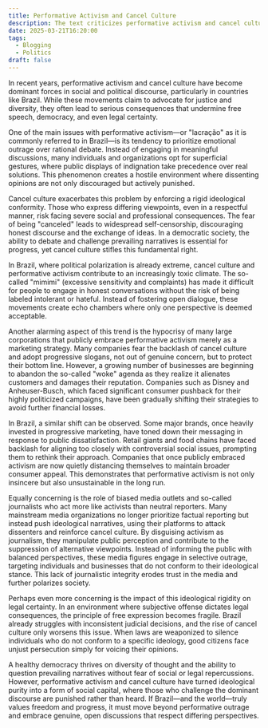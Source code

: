 ```yaml
---
title: Performative Activism and Cancel Culture
description: The text criticizes performative activism and cancel culture, highlighting their negative impacts on free speech, democracy, and legal security, especially in Brazil. It also exposes the hypocrisy of companies that adopt progressive narratives for commercial gain but begin to abandon this approach when faced with public backlash.
date: 2025-03-21T16:20:00
tags:
  - Blogging
  - Politics
draft: false
---
```

In recent years, performative activism and cancel culture have become dominant forces in social and political discourse, particularly in countries like Brazil. While these movements claim to advocate for justice and diversity, they often lead to serious consequences that undermine free speech, democracy, and even legal certainty.

One of the main issues with performative activism—or "lacração" as it is commonly referred to in Brazil—is its tendency to prioritize emotional outrage over rational debate. Instead of engaging in meaningful discussions, many individuals and organizations opt for superficial gestures, where public displays of indignation take precedence over real solutions. This phenomenon creates a hostile environment where dissenting opinions are not only discouraged but actively punished.

Cancel culture exacerbates this problem by enforcing a rigid ideological conformity. Those who express differing viewpoints, even in a respectful manner, risk facing severe social and professional consequences. The fear of being "canceled" leads to widespread self-censorship, discouraging honest discourse and the exchange of ideas. In a democratic society, the ability to debate and challenge prevailing narratives is essential for progress, yet cancel culture stifles this fundamental right.

In Brazil, where political polarization is already extreme, cancel culture and performative activism contribute to an increasingly toxic climate. The so-called "mimimi" (excessive sensitivity and complaints) has made it difficult for people to engage in honest conversations without the risk of being labeled intolerant or hateful. Instead of fostering open dialogue, these movements create echo chambers where only one perspective is deemed acceptable.

Another alarming aspect of this trend is the hypocrisy of many large corporations that publicly embrace performative activism merely as a marketing strategy. Many companies fear the backlash of cancel culture and adopt progressive slogans, not out of genuine concern, but to protect their bottom line. However, a growing number of businesses are beginning to abandon the so-called "woke" agenda as they realize it alienates customers and damages their reputation. Companies such as Disney and Anheuser-Busch, which faced significant consumer pushback for their highly politicized campaigns, have been gradually shifting their strategies to avoid further financial losses.

In Brazil, a similar shift can be observed. Some major brands, once heavily invested in progressive marketing, have toned down their messaging in response to public dissatisfaction. Retail giants and food chains have faced backlash for aligning too closely with controversial social issues, prompting them to rethink their approach. Companies that once publicly embraced activism are now quietly distancing themselves to maintain broader consumer appeal. This demonstrates that performative activism is not only insincere but also unsustainable in the long run.

Equally concerning is the role of biased media outlets and so-called journalists who act more like activists than neutral reporters. Many mainstream media organizations no longer prioritize factual reporting but instead push ideological narratives, using their platforms to attack dissenters and reinforce cancel culture. By disguising activism as journalism, they manipulate public perception and contribute to the suppression of alternative viewpoints. Instead of informing the public with balanced perspectives, these media figures engage in selective outrage, targeting individuals and businesses that do not conform to their ideological stance. This lack of journalistic integrity erodes trust in the media and further polarizes society.

Perhaps even more concerning is the impact of this ideological rigidity on legal certainty. In an environment where subjective offense dictates legal consequences, the principle of free expression becomes fragile. Brazil already struggles with inconsistent judicial decisions, and the rise of cancel culture only worsens this issue. When laws are weaponized to silence individuals who do not conform to a specific ideology, good citizens face unjust persecution simply for voicing their opinions.

A healthy democracy thrives on diversity of thought and the ability to question prevailing narratives without fear of social or legal repercussions. However, performative activism and cancel culture have turned ideological purity into a form of social capital, where those who challenge the dominant discourse are punished rather than heard. If Brazil—and the world—truly values freedom and progress, it must move beyond performative outrage and embrace genuine, open discussions that respect differing perspectives.
